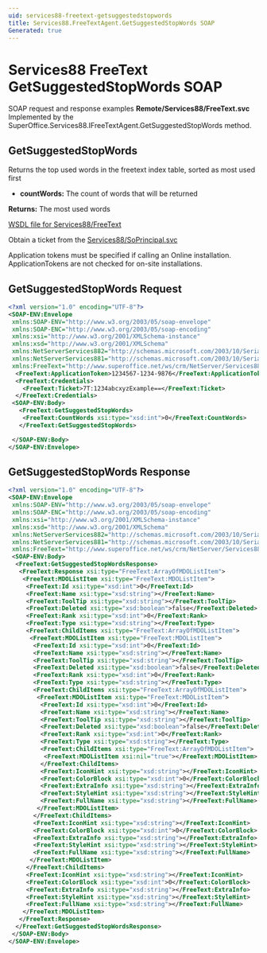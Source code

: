 ```yaml
---
uid: services88-freetext-getsuggestedstopwords
title: Services88.FreeTextAgent.GetSuggestedStopWords SOAP
Generated: true
---
```


# Services88 FreeText GetSuggestedStopWords SOAP

SOAP request and response examples **Remote/Services88/FreeText.svc**
Implemented by the <see cref="M:SuperOffice.Services88.IFreeTextAgent.GetSuggestedStopWords">SuperOffice.Services88.IFreeTextAgent.GetSuggestedStopWords</see> method.

## GetSuggestedStopWords

Returns the top used words in the freetext index table, sorted as most used first

* **countWords:** The count of words that will be returned

**Returns:** The most used words


[WSDL file for Services88/FreeText](../Services88-FreeText.md)

Obtain a ticket from the [Services88/SoPrincipal.svc](../SoPrincipal/SoPrincipal.md)

Application tokens must be specified if calling an Online installation. ApplicationTokens are not checked for on-site installations.

## GetSuggestedStopWords Request

```xml
<?xml version="1.0" encoding="UTF-8"?>
<SOAP-ENV:Envelope
 xmlns:SOAP-ENV="http://www.w3.org/2003/05/soap-envelope"
 xmlns:SOAP-ENC="http://www.w3.org/2003/05/soap-encoding"
 xmlns:xsi="http://www.w3.org/2001/XMLSchema-instance"
 xmlns:xsd="http://www.w3.org/2001/XMLSchema"
 xmlns:NetServerServices882="http://schemas.microsoft.com/2003/10/Serialization/Arrays"
 xmlns:NetServerServices881="http://schemas.microsoft.com/2003/10/Serialization/"
 xmlns:FreeText="http://www.superoffice.net/ws/crm/NetServer/Services88">
  <FreeText:ApplicationToken>1234567-1234-9876</FreeText:ApplicationToken>
  <FreeText:Credentials>
    <FreeText:Ticket>7T:1234abcxyzExample==</FreeText:Ticket>
  </FreeText:Credentials>
 <SOAP-ENV:Body>
   <FreeText:GetSuggestedStopWords>
    <FreeText:CountWords xsi:type="xsd:int">0</FreeText:CountWords>
   </FreeText:GetSuggestedStopWords>

 </SOAP-ENV:Body>
</SOAP-ENV:Envelope>

```


## GetSuggestedStopWords Response

```xml
<?xml version="1.0" encoding="UTF-8"?>
<SOAP-ENV:Envelope
 xmlns:SOAP-ENV="http://www.w3.org/2003/05/soap-envelope"
 xmlns:SOAP-ENC="http://www.w3.org/2003/05/soap-encoding"
 xmlns:xsi="http://www.w3.org/2001/XMLSchema-instance"
 xmlns:xsd="http://www.w3.org/2001/XMLSchema"
 xmlns:NetServerServices882="http://schemas.microsoft.com/2003/10/Serialization/Arrays"
 xmlns:NetServerServices881="http://schemas.microsoft.com/2003/10/Serialization/"
 xmlns:FreeText="http://www.superoffice.net/ws/crm/NetServer/Services88">
 <SOAP-ENV:Body>
  <FreeText:GetSuggestedStopWordsResponse>
   <FreeText:Response xsi:type="FreeText:ArrayOfMDOListItem">
    <FreeText:MDOListItem xsi:type="FreeText:MDOListItem">
     <FreeText:Id xsi:type="xsd:int">0</FreeText:Id>
     <FreeText:Name xsi:type="xsd:string"></FreeText:Name>
     <FreeText:ToolTip xsi:type="xsd:string"></FreeText:ToolTip>
     <FreeText:Deleted xsi:type="xsd:boolean">false</FreeText:Deleted>
     <FreeText:Rank xsi:type="xsd:int">0</FreeText:Rank>
     <FreeText:Type xsi:type="xsd:string"></FreeText:Type>
     <FreeText:ChildItems xsi:type="FreeText:ArrayOfMDOListItem">
      <FreeText:MDOListItem xsi:type="FreeText:MDOListItem">
       <FreeText:Id xsi:type="xsd:int">0</FreeText:Id>
       <FreeText:Name xsi:type="xsd:string"></FreeText:Name>
       <FreeText:ToolTip xsi:type="xsd:string"></FreeText:ToolTip>
       <FreeText:Deleted xsi:type="xsd:boolean">false</FreeText:Deleted>
       <FreeText:Rank xsi:type="xsd:int">0</FreeText:Rank>
       <FreeText:Type xsi:type="xsd:string"></FreeText:Type>
       <FreeText:ChildItems xsi:type="FreeText:ArrayOfMDOListItem">
        <FreeText:MDOListItem xsi:type="FreeText:MDOListItem">
         <FreeText:Id xsi:type="xsd:int">0</FreeText:Id>
         <FreeText:Name xsi:type="xsd:string"></FreeText:Name>
         <FreeText:ToolTip xsi:type="xsd:string"></FreeText:ToolTip>
         <FreeText:Deleted xsi:type="xsd:boolean">false</FreeText:Deleted>
         <FreeText:Rank xsi:type="xsd:int">0</FreeText:Rank>
         <FreeText:Type xsi:type="xsd:string"></FreeText:Type>
         <FreeText:ChildItems xsi:type="FreeText:ArrayOfMDOListItem">
          <FreeText:MDOListItem xsi:nil="true"></FreeText:MDOListItem>
         </FreeText:ChildItems>
         <FreeText:IconHint xsi:type="xsd:string"></FreeText:IconHint>
         <FreeText:ColorBlock xsi:type="xsd:int">0</FreeText:ColorBlock>
         <FreeText:ExtraInfo xsi:type="xsd:string"></FreeText:ExtraInfo>
         <FreeText:StyleHint xsi:type="xsd:string"></FreeText:StyleHint>
         <FreeText:FullName xsi:type="xsd:string"></FreeText:FullName>
        </FreeText:MDOListItem>
       </FreeText:ChildItems>
       <FreeText:IconHint xsi:type="xsd:string"></FreeText:IconHint>
       <FreeText:ColorBlock xsi:type="xsd:int">0</FreeText:ColorBlock>
       <FreeText:ExtraInfo xsi:type="xsd:string"></FreeText:ExtraInfo>
       <FreeText:StyleHint xsi:type="xsd:string"></FreeText:StyleHint>
       <FreeText:FullName xsi:type="xsd:string"></FreeText:FullName>
      </FreeText:MDOListItem>
     </FreeText:ChildItems>
     <FreeText:IconHint xsi:type="xsd:string"></FreeText:IconHint>
     <FreeText:ColorBlock xsi:type="xsd:int">0</FreeText:ColorBlock>
     <FreeText:ExtraInfo xsi:type="xsd:string"></FreeText:ExtraInfo>
     <FreeText:StyleHint xsi:type="xsd:string"></FreeText:StyleHint>
     <FreeText:FullName xsi:type="xsd:string"></FreeText:FullName>
    </FreeText:MDOListItem>
   </FreeText:Response>
  </FreeText:GetSuggestedStopWordsResponse>
 </SOAP-ENV:Body>
</SOAP-ENV:Envelope>

```


